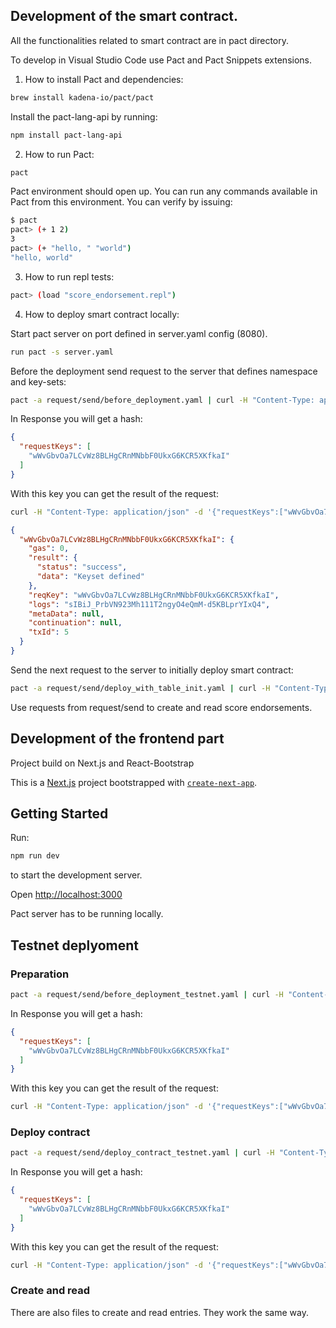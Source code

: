 ## Development of the smart contract.

All the functionalities related to smart contract are in pact directory.

To develop in Visual Studio Code use Pact and Pact Snippets extensions.

1. How to install Pact and dependencies: 
```bash
brew install kadena-io/pact/pact
```

Install the pact-lang-api by running:
```bash
npm install pact-lang-api
```

2. How to run Pact: 

```bash
pact
```
Pact environment should open up. You can run any commands available in Pact from this environment.
You can verify by issuing: 
```bash
$ pact
pact> (+ 1 2)
3
pact> (+ "hello, " "world")
"hello, world"
```

3. How to run repl tests:
```bash
pact> (load "score_endorsement.repl")
```

4. How to deploy smart contract locally:

Start pact server on port defined in server.yaml config (8080).

```bash
run pact -s server.yaml
```

Before the deployment send request to the server that defines namespace and key-sets:
```bash
pact -a request/send/before_deployment.yaml | curl -H "Content-Type: application/json" -d @- http://localhost:8080/api/v1/send
```

In Response you will get a hash:
```json
{
  "requestKeys": [
    "wWvGbvOa7LCvWz8BLHgCRnMNbbF0UkxG6KCR5XKfkaI"
  ]
}
```

With this key you can get the result of the request: 
```bash
curl -H "Content-Type: application/json" -d '{"requestKeys":["wWvGbvOa7LCvWz8BLHgCRnMNbbF0UkxG6KCR5XKfkaI"]}' -X POST http://localhost:8080/api/v1/poll
```

```json
{
  "wWvGbvOa7LCvWz8BLHgCRnMNbbF0UkxG6KCR5XKfkaI": {
    "gas": 0,
    "result": {
      "status": "success",
      "data": "Keyset defined"
    },
    "reqKey": "wWvGbvOa7LCvWz8BLHgCRnMNbbF0UkxG6KCR5XKfkaI",
    "logs": "sIBiJ_PrbVN923Mh111T2ngyO4eQmM-d5KBLprYIxQ4",
    "metaData": null,
    "continuation": null,
    "txId": 5
  }
}
```

Send the next request to the server to initially deploy smart contract:

```bash
pact -a request/send/deploy_with_table_init.yaml | curl -H "Content-Type: application/json" -d @- http://localhost:8080/api/v1/send
```

Use requests from request/send to create and read score endorsements. 


## Development of the frontend part 

Project build on Next.js and React-Bootstrap

This is a [Next.js](https://nextjs.org/) project bootstrapped with [`create-next-app`](https://github.com/vercel/next.js/tree/canary/packages/create-next-app).

## Getting Started

Run:
```bash
npm run dev
```
to start the development server. 

Open [http://localhost:3000](http://localhost:3000)

Pact server has to be running locally.


## Testnet deplyoment

### Preparation
```bash
pact -a request/send/before_deployment_testnet.yaml | curl -H "Content-Type: application/json" -d @- https://api.testnet.chainweb.com/chainweb/0.0/testnet04/chain/1/pact/api/v1/send
```
In Response you will get a hash:
```json
{
  "requestKeys": [
    "wWvGbvOa7LCvWz8BLHgCRnMNbbF0UkxG6KCR5XKfkaI"
  ]
}
```
With this key you can get the result of the request: 
```bash
curl -H "Content-Type: application/json" -d '{"requestKeys":["wWvGbvOa7LCvWz8BLHgCRnMNbbF0UkxG6KCR5XKfkaI"]}' -X POST https://api.testnet.chainweb.com/chainweb/0.0/testnet04/chain/1/pact/api/v1/poll
```

### Deploy contract
```bash
pact -a request/send/deploy_contract_testnet.yaml | curl -H "Content-Type: application/json" -d @- https://api.testnet.chainweb.com/chainweb/0.0/testnet04/chain/1/pact/api/v1/send
```
In Response you will get a hash:
```json
{
  "requestKeys": [
    "wWvGbvOa7LCvWz8BLHgCRnMNbbF0UkxG6KCR5XKfkaI"
  ]
}
```

With this key you can get the result of the request: 
```bash
curl -H "Content-Type: application/json" -d '{"requestKeys":["wWvGbvOa7LCvWz8BLHgCRnMNbbF0UkxG6KCR5XKfkaI"]}' -X POST https://api.testnet.chainweb.com/chainweb/0.0/testnet04/chain/1/pact/api/v1/poll
```

### Create and read
There are also files to create and read entries. They work the same way.